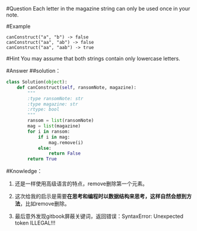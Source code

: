 #Question
Each letter in the magazine string can only be used once in your note. 

#Example
```
canConstruct("a", "b") -> false
canConstruct("aa", "ab") -> false
canConstruct("aa", "aab") -> true
```

#Hint
You may assume that both strings contain only lowercase letters.

#Answer
##solution：
```python
class Solution(object):
    def canConstruct(self, ransomNote, magazine):
        """
        :type ransomNote: str
        :type magazine: str
        :rtype: bool
        """
        ransom = list(ransomNote)
        mag = list(magazine)
        for i in ransom:
            if i in mag:
                mag.remove(i)
            else:
                return False
        return True
```
#Knowledge：
1. 还是一样使用高级语言的特点，remove删除第一个元素。

2. 这次给我的启示是需要**在思考和编程时以数据结构来思考，这样自然会想到方法**，比如remove删除。

3. 最后意外发现gitbook屏蔽关键词，返回错误：SyntaxError: Unexpected token ILLEGAL!!!
